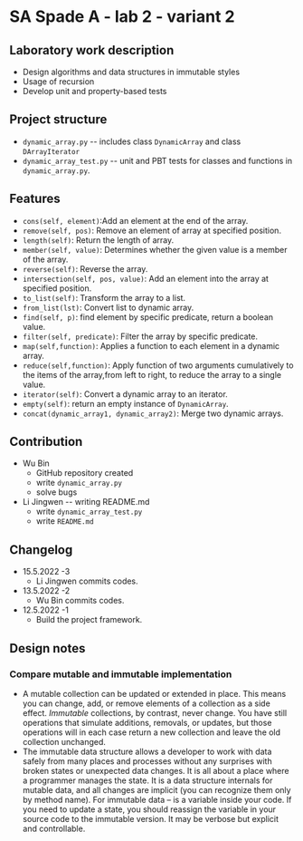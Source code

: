 # SA Spade A - lab 2 - variant 2

## Laboratory work description

* Design algorithms and data structures in immutable styles
* Usage of recursion
* Develop unit and property-based tests

## Project structure

- `dynamic_array.py` -- includes class `DynamicArray` and class `DArrayIterator`
- `dynamic_array_test.py` -- unit and PBT tests for classes and functions in `dynamic_array.py`.

## Features

- `cons(self, element)`:Add an element at the end of the array.
- `remove(self, pos)`: Remove an element of array at specified position.
- `length(self)`: Return the length of array.
- `member(self, value)`: Determines whether the given value is a
  member of the array.
- `reverse(self)`:  Reverse the array.
- `intersection(self, pos, value)`: Add an element into the array
  at specified position.
- `to_list(self)`: Transform the array to a list.
- `from_list(lst)`: Convert list to dynamic array.
- `find(self, p)`: find element by specific predicate, return a boolean value.
- `filter(self, predicate)`: Filter the array by specific predicate.
- `map(self,function)`: Applies a function to each element in a dynamic array.
- `reduce(self,function)`: Apply function of two arguments cumulatively to
  the items of the array,from left to right, to reduce the array to a single value.
- `iterator(self)`: Convert a dynamic array to an iterator.
- `empty(self)`: return an empty instance of `DynamicArray`.
- `concat(dynamic_array1, dynamic_array2)`: Merge two dynamic arrays.

## Contribution

- Wu Bin
  * GitHub repository created
  * write `dynamic_array.py`
  * solve bugs
- Li Jingwen -- writing README.md
  * write `dynamic_array_test.py`
  * write `README.md`

## Changelog

- 15.5.2022 -3
  - Li Jingwen commits codes.
- 13.5.2022 -2
  - Wu Bin commits codes.
- 12.5.2022 -1
  - Build the project framework.

## Design notes

### Compare mutable and immutable implementation

* A mutable collection can be updated or extended in place. This means you can change,
  add, or remove elements of a collection as a side effect. *Immutable* collections,
  by contrast, never change. You have still operations that simulate additions,
  removals, or updates, but those operations will in each case return a new
  collection and leave the old collection unchanged.
* The immutable data structure allows a developer to work with data safely from many places and
  processes without any surprises with broken states or unexpected data changes. It is all about a
  place where a programmer manages the state. It is a data structure internals for mutable data, and
  all changes are implicit (you can recognize them only by method name). For immutable data – is
  a variable inside your code. If you need to update a state, you should reassign the variable in your
  source code to the immutable version. It may be verbose but explicit and controllable.

